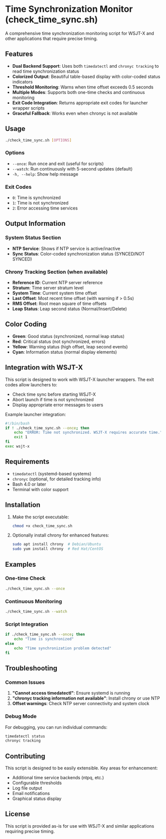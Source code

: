 # Time Synchronization Monitor (check_time_sync.sh)

A comprehensive time synchronization monitoring script for WSJT-X and other applications that require precise timing.

## Features

- **Dual Backend Support**: Uses both `timedatectl` and `chronyc tracking` to read time synchronization status
- **Colorized Output**: Beautiful table-based display with color-coded status indicators
- **Threshold Monitoring**: Warns when time offset exceeds 0.5 seconds
- **Multiple Modes**: Supports both one-time checks and continuous monitoring
- **Exit Code Integration**: Returns appropriate exit codes for launcher wrapper scripts
- **Graceful Fallback**: Works even when chronyc is not available

## Usage

```bash
./check_time_sync.sh [OPTIONS]
```

### Options

- `--once`: Run once and exit (useful for scripts)
- `--watch`: Run continuously with 5-second updates (default)
- `-h, --help`: Show help message

### Exit Codes

- `0`: Time is synchronized
- `1`: Time is not synchronized
- `2`: Error accessing time services

## Output Information

### System Status Section
- **NTP Service**: Shows if NTP service is active/inactive
- **Sync Status**: Color-coded synchronization status (SYNCED/NOT SYNCED)

### Chrony Tracking Section (when available)
- **Reference ID**: Current NTP server reference
- **Stratum**: Time server stratum level
- **System Time**: Current system time offset
- **Last Offset**: Most recent time offset (with warning if > 0.5s)
- **RMS Offset**: Root mean square of time offsets
- **Leap Status**: Leap second status (Normal/Insert/Delete)

## Color Coding

- **Green**: Good status (synchronized, normal leap status)
- **Red**: Critical status (not synchronized, errors)
- **Yellow**: Warning status (high offset, leap second events)
- **Cyan**: Information status (normal display elements)

## Integration with WSJT-X

This script is designed to work with WSJT-X launcher wrappers. The exit codes allow launchers to:

- Check time sync before starting WSJT-X
- Abort launch if time is not synchronized
- Display appropriate error messages to users

Example launcher integration:
```bash
#!/bin/bash
if ! ./check_time_sync.sh --once; then
    echo "ERROR: Time not synchronized. WSJT-X requires accurate time."
    exit 1
fi
exec wsjt-x
```

## Requirements

- `timedatectl` (systemd-based systems)
- `chronyc` (optional, for detailed tracking info)
- Bash 4.0 or later
- Terminal with color support

## Installation

1. Make the script executable:
   ```bash
   chmod +x check_time_sync.sh
   ```

2. Optionally install chrony for enhanced features:
   ```bash
   sudo apt install chrony  # Debian/Ubuntu
   sudo yum install chrony  # Red Hat/CentOS
   ```

## Examples

### One-time Check
```bash
./check_time_sync.sh --once
```

### Continuous Monitoring
```bash
./check_time_sync.sh --watch
```

### Script Integration
```bash
if ./check_time_sync.sh --once; then
    echo "Time is synchronized"
else
    echo "Time synchronization problem detected"
fi
```

## Troubleshooting

### Common Issues

1. **"Cannot access timedatectl"**: Ensure systemd is running
2. **"chronyc tracking information not available"**: Install chrony or use NTP
3. **Offset warnings**: Check NTP server connectivity and system clock

### Debug Mode

For debugging, you can run individual commands:
```bash
timedatectl status
chronyc tracking
```

## Contributing

This script is designed to be easily extensible. Key areas for enhancement:

- Additional time service backends (ntpq, etc.)
- Configurable thresholds
- Log file output
- Email notifications
- Graphical status display

## License

This script is provided as-is for use with WSJT-X and similar applications requiring precise timing.
